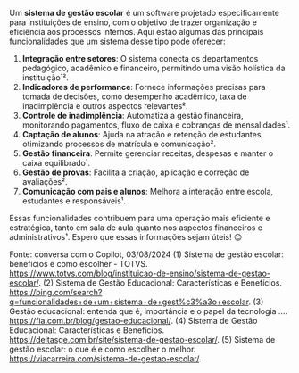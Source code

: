 Um **sistema de gestão escolar** é um software projetado especificamente para instituições de ensino, com o objetivo de trazer organização e eficiência aos processos internos. Aqui estão algumas das principais funcionalidades que um sistema desse tipo pode oferecer:

1. **Integração entre setores**: O sistema conecta os departamentos pedagógico, acadêmico e financeiro, permitindo uma visão holística da instituição¹².
2. **Indicadores de performance**: Fornece informações precisas para tomada de decisões, como desempenho acadêmico, taxa de inadimplência e outros aspectos relevantes².
3. **Controle de inadimplência**: Automatiza a gestão financeira, monitorando pagamentos, fluxo de caixa e cobranças de mensalidades¹.
4. **Captação de alunos**: Ajuda na atração e retenção de estudantes, otimizando processos de matrícula e comunicação².
5. **Gestão financeira**: Permite gerenciar receitas, despesas e manter o caixa equilibrado¹.
6. **Gestão de provas**: Facilita a criação, aplicação e correção de avaliações².
7. **Comunicação com pais e alunos**: Melhora a interação entre escola, estudantes e responsáveis¹.

Essas funcionalidades contribuem para uma operação mais eficiente e estratégica, tanto em sala de aula quanto nos aspectos financeiros e administrativos¹. Espero que essas informações sejam úteis! 😊

Fonte: conversa com o Copilot, 03/08/2024
(1) Sistema de gestão escolar: benefícios e como escolher - TOTVS. https://www.totvs.com/blog/instituicao-de-ensino/sistema-de-gestao-escolar/.
(2) Sistema de Gestão Educacional: Características e Benefícios. https://bing.com/search?q=funcionalidades+de+um+sistema+de+gest%c3%a3o+escolar.
(3) Gestão educacional: entenda que é, importância e o papel da tecnologia .... https://fia.com.br/blog/gestao-educacional/.
(4) Sistema de Gestão Educacional: Características e Benefícios. https://deltasge.com.br/site/sistema-de-gestao-escolar/.
(5) Sistema de gestão escolar: o que é e como escolher o melhor. https://viacarreira.com/sistema-de-gestao-escolar/.